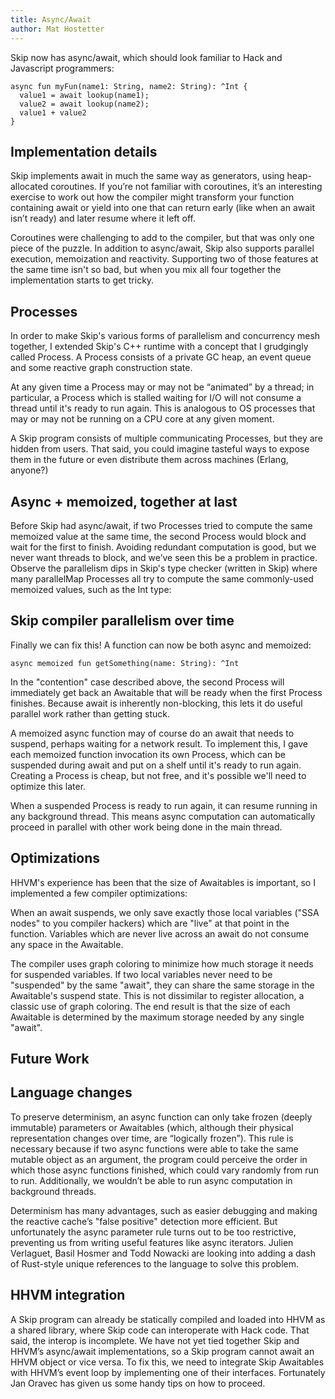 ```yaml
---
title: Async/Await
author: Mat Hostetter
---
```


Skip now has async/await, which should look familiar to Hack and Javascript programmers:

```
async fun myFun(name1: String, name2: String): ^Int {
  value1 = await lookup(name1);
  value2 = await lookup(name2);
  value1 + value2
}
```
## Implementation details

Skip implements await in much the same way as generators, using heap-allocated coroutines. If you’re not familiar with coroutines, it’s an interesting exercise to work out how the compiler might transform your function containing await or yield into one that can return early (like when an await isn’t ready) and later resume where it left off.

Coroutines were challenging to add to the compiler, but that was only one piece of the puzzle. In addition to async/await, Skip also supports parallel execution, memoization and reactivity. Supporting two of those features at the same time isn't so bad, but when you mix all four together the implementation starts to get tricky.

## Processes
In order to make Skip's various forms of parallelism and concurrency mesh together, I extended Skip's C++ runtime with a concept that I grudgingly called Process. A Process consists of a private GC heap, an event queue and some reactive graph construction state.

At any given time a Process may or may not be “animated” by a thread; in particular, a Process which is stalled waiting for I/O will not consume a thread until it's ready to run again. This is analogous to OS processes that may or may not be running on a CPU core at any given moment.

A Skip program consists of multiple communicating Processes, but they are hidden from users. That said, you could imagine tasteful ways to expose them in the future or even distribute them across machines (Erlang, anyone?)

## Async + memoized, together at last

Before Skip had async/await, if two Processes tried to compute the same memoized value at the same time, the second Process would block and wait for the first to finish.  Avoiding redundant computation is good, but we never want threads to block, and we’ve seen this be a problem in practice. Observe the parallelism dips in Skip's type checker (written in Skip) where many parallelMap Processes all try to compute the same commonly-used memoized values, such as the Int type:

## Skip compiler parallelism over time
Finally we can fix this! A function can now be both async and memoized:
```
async memoized fun getSomething(name: String): ^Int
```
In the "contention" case described above, the second Process will immediately get back an Awaitable that will be ready when the first Process finishes. Because await is inherently non-blocking, this lets it do useful parallel work rather than getting stuck.

A memoized async function may of course do an await that needs to suspend, perhaps waiting for a network result. To implement this, I gave each memoized function invocation its own Process, which can be suspended during await and put on a shelf until it's ready to run again. Creating a Process is cheap, but not free, and it's possible we'll need to optimize this later.

When a suspended Process is ready to run again, it can resume running in any background thread. This means async computation can automatically proceed in parallel with other work being done in the main thread.

## Optimizations

HHVM's experience has been that the size of Awaitables is important, so I implemented a few compiler optimizations:

When an await suspends, we only save exactly those local variables ("SSA nodes" to you compiler hackers) which are "live" at that point in the function. Variables which are never live across an await do not consume any space in the Awaitable.

The compiler uses graph coloring to minimize how much storage it needs for suspended variables. If two local variables never need to be "suspended" by the same "await", they can share the same storage in the Awaitable's suspend state. This is not dissimilar to register allocation, a classic use of graph coloring. The end result is that the size of each Awaitable is determined by the maximum storage needed by any single "await".

## Future Work

## Language changes
To preserve determinism, an async function can only take frozen (deeply immutable) parameters or Awaitables (which, although their physical representation changes over time, are “logically frozen”). This rule is necessary because if two async functions were able to take the same mutable object as an argument, the program could perceive the order in which those async functions finished, which could vary randomly from run to run. Additionally, we wouldn’t be able to run async computation in background threads.

Determinism has many advantages, such as easier debugging and making the reactive cache’s "false positive" detection more efficient. But unfortunately the async parameter rule turns out to be too restrictive, preventing us from writing useful features like async iterators. Julien Verlaguet, Basil Hosmer and Todd Nowacki are looking into adding a dash of Rust-style unique references to the language to solve this problem.

## HHVM integration
A Skip program can already be statically compiled and loaded into HHVM as a shared library, where Skip code can interoperate with Hack code. That said, the interop is incomplete. We have not yet tied together Skip and HHVM’s async/await implementations, so a Skip program cannot await an HHVM object or vice versa. To fix this, we need to integrate Skip Awaitables with HHVM’s event loop by implementing one of their interfaces. Fortunately Jan Oravec has given us some handy tips on how to proceed.
